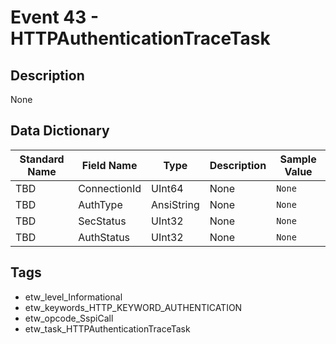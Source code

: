 # Event 43 - HTTPAuthenticationTraceTask

## Description
None

## Data Dictionary
|Standard Name|Field Name|Type|Description|Sample Value|
|---|---|---|---|---|
|TBD|ConnectionId|UInt64|None|`None`|
|TBD|AuthType|AnsiString|None|`None`|
|TBD|SecStatus|UInt32|None|`None`|
|TBD|AuthStatus|UInt32|None|`None`|

## Tags
* etw_level_Informational
* etw_keywords_HTTP_KEYWORD_AUTHENTICATION
* etw_opcode_SspiCall
* etw_task_HTTPAuthenticationTraceTask
